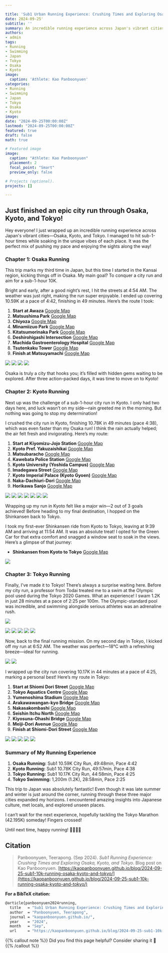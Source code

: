 ```yaml
---

title: 'Sub1 Urban Running Experience: Crushing Times and Exploring Osaka, Kyoto, and Tokyo'
date: 2024-09-25'  
subtitle: ''  
summary: An incredible running experience across Japan's vibrant cities—Osaka, Kyoto, and Tokyo. I managed to hit sub-1-hour times while soaking in the unique vibes of each place. It was the perfect mix of pushing my pace and enjoying the sights along the way!
authors:  
- admin  
tags:  
- Running
- Swimming
- Japan
- Tokyo
- Osaka
- Kyoto
image:
  caption: 'Athlete: Kao Panboonyuen'
categories:  
- Running
- Swimming
- Japan
- Tokyo
- Osaka
- Kyoto
image:
date: "2024-09-25T00:00:00Z"  
lastmod: "2024-09-25T00:00:00Z"  
featured: true  
draft: false
math: true

# Featured image
image:  
  caption: "Athlete: Kao Panboonyuen"  
  placement: 2  
  focal_point: "Smart"  
  preview_only: false

# Projects (optional).
projects: []

---
```


<!-- {{< toc mobile_only=true is_open=true >}} -->


## Just finished an epic city run through Osaka, Kyoto, and Tokyo!

Hey everyone! I just wrapped up an incredible running experience across Japan's vibrant cities—Osaka, Kyoto, and Tokyo. I managed to hit sub-1-hour times while soaking in the unique vibes of each place. It was the perfect mix of pushing my pace and enjoying the sights along the way!

### Chapter 1: Osaka Running

This trip marks my third time in Japan, but this time I started in the Kansai region, kicking things off in Osaka. My main goal? To conquer a city run and aim for a sub-1-hour 10K.

Bright and early, after a good night’s rest, I hit the streets at 4:54 AM. The weather was just right, making the run super enjoyable. I ended up covering 10.59K at a pace of 4:42, finishing in 49 minutes. Here’s the route I took:

1. **Start at Awaza** [Google Map](https://goo.gl/maps/3m8xwS3Hb4y)
2. **Matsushima Park** [Google Map](https://goo.gl/maps/6uRRF2qjBrP2)
3. **Chiyoza** [Google Map](https://goo.gl/maps/yURFcSe5DVA2)
4. **Minamiizuo Park** [Google Map](https://goo.gl/maps/jHwnY9gT4Tt)
5. **Kitatsumorinaka Park** [Google Map](https://goo.gl/maps/jDq5YqPybE62)
6. **Deshirohigashi Intersection** [Google Map](https://goo.gl/maps/3d6PHf8HmtL2)
7. **Machida Gastroenterology Hospital** [Google Map](https://goo.gl/maps/4eAhYeuYhHS2)
8. **Tsutenkaku Tower** [Google Map](https://goo.gl/maps/8iAd1SBhEny)
9. **Finish at Matsuyamachi** [Google Map](https://goo.gl/maps/Zuy2JmCB4eQ2)

![](city_run_images/KAO_OSAKA_001.JPG)
![](city_run_images/KAO_OSAKA_002.JPG)
![](city_run_images/KAO_OSAKA_003.jpg)
![](city_run_images/KAO_OSAKA_004.jpg)

Osaka is truly a city that hooks you; it’s filled with hidden gems waiting to be explored. After three action-packed days, it was time to move on to Kyoto!

### Chapter 2: Kyoto Running

Next up was the challenge of a sub-1-hour city run in Kyoto. I only had two days here, and luck wasn’t on my side—rain greeted me in the morning. But nothing was going to stop my determination!

I crushed the city run in Kyoto, finishing 10.78K in 49 minutes (pace 4:38), which was even faster than my Osaka run! I think the rain actually helped; the air felt fresh and invigorating. Here’s my route:

1. **Start at Kiyomizu-Jojo Station** [Google Map](https://goo.gl/maps/NZ5c2J8U3u62)
2. **Kyoto Pref. Yakuzaishikai** [Google Map](https://goo.gl/maps/DvcAeMWd3iD2)
3. **Matsubaracho** [Google Map](https://goo.gl/maps/5XWqD6Nq6U72)
4. **Kawebata Police Station** [Google Map](https://goo.gl/maps/xMDgh18N7Qk)
5. **Kyoto University (Yoshida Campus)** [Google Map](https://goo.gl/maps/p2k8VkMPM6R2)
6. **Imadegawa Street** [Google Map](https://goo.gl/maps/YjMktz7AcH52)
7. **Kyoto Imperial Palace (Kyoto Gyoen)** [Google Map](https://goo.gl/maps/7DqkhSmU8Wz)
8. **Naka-Dachiuri-Dori** [Google Map](https://goo.gl/maps/vfC1nG5gX3R2)
9. **Horikawa Sanjo** [Google Map](https://goo.gl/maps/Np1WS55jMN32)

![](city_run_images/KAO_KYOTO_001.JPG)
![](city_run_images/KAO_KYOTO_002.JPG)
![](city_run_images/KAO_KYOTO_003.jpg)
![](city_run_images/KAO_KYOTO_003_02.jpg)
![](city_run_images/KAO_KYOTO_003_03.jpg)
![](city_run_images/KAO_KYOTO_003_04.jpg)
![](city_run_images/KAO_KYOTO_004.jpg)


Wrapping up my run in Kyoto felt like a major win—2 out of 3 goals achieved! Before heading to my final destination, I hopped on the Shinkansen back to Tokyo. 

I took my first-ever Shinkansen ride from Kyoto to Tokyo, leaving at 9:39 AM and arriving at 11:54 AM. It was an absolute treat! I opted for the Green Car for that extra comfort and snagged a window seat to soak in the views. Here’s a glimpse of that journey:

- **Shinkansen from Kyoto to Tokyo** [Google Map](https://goo.gl/maps/e6Fqt36Xrr32)

![](city_run_images/Kao_Shinkansen_01.png)

### Chapter 3: Tokyo Running

Finally, I’ve made it to Tokyo! There’s always a surprise waiting here. Before my city run, a professor from Todai treated me to a swim at the Olympic pool used during the Tokyo 2020 Games. What an experience! I swam 1.2K in just 28 minutes at a pace of 2:25 per 100m. The Olympic-standard pool was incredible, and swimming alongside serious athletes was an adrenaline rush.

![](city_run_images/Kao_Japan_Swim_2024.png)

![](city_run_images/KAO_TOKYO_SWIM_002.JPG)
![](city_run_images/KAO_TOKYO_SWIM_001.jpg)
![](city_run_images/KAO_TOKYO_SWIM_004.jpg)
![](city_run_images/KAO_TOKYO_SWIM_007.jpg)
![](city_run_images/KAO_TOKYO_SWIM_008.jpg)

Now, back to the final running mission. On my second day in Tokyo, I kicked off my run at 6:52 AM. The weather was perfect—18°C with a refreshing breeze—ideal for running.

![](city_run_images/KAO_TOKYO_006.jpg)
![](city_run_images/KAO_TOKYO_005.jpg)

I wrapped up the city run covering 10.17K in 44 minutes at a pace of 4:25, marking a personal best! Here’s my route in Tokyo:

1. **Start at Shiomi Dori Street** [Google Map](https://goo.gl/maps/6B22R9moPpC2)
2. **Tokyo Aquatics Centre** [Google Map](https://goo.gl/maps/N4eUwHEH5yQ2)
3. **Yumenoshima Stadium** [Google Map](https://goo.gl/maps/L97tcZ1oGpH2)
4. **Arakawawangan-kyo Bridge** [Google Map](https://goo.gl/maps/6DWBpD2a1nD2)
5. **Nakasakombashi** [Google Map](https://goo.gl/maps/NEDz7d5zMsA2)
6. **Seishin Itchu North** [Google Map](https://goo.gl/maps/UVgc8Ffz4w52)
7. **Kiyosuna-Ohashi Bridge** [Google Map](https://goo.gl/maps/rbnptUADwK32)
8. **Meiji-Dori Avenue** [Google Map](https://goo.gl/maps/c3AFyU2wLkH2)
9. **Finish at Shiomi-Dori Street** [Google Map](https://goo.gl/maps/mDe9t69gMGs)

![](city_run_images/KAO_TOKYO_001.JPG)
![](city_run_images/KAO_TOKYO_002.JPG)
![](city_run_images/KAO_TOKYO_003_01.jpg)
![](city_run_images/KAO_TOKYO_003_02.jpg)
![](city_run_images/KAO_TOKYO_004.jpg)

### Summary of My Running Experience

1. **Osaka Running:** Sub1 10.59K City Run, 49:48min, Pace 4:42
2. **Kyoto Running:** Sub1 10.78K City Run, 49:57min, Pace 4:38
3. **Tokyo Running:** Sub1 10.17K City Run, 44:58min, Pace 4:25
4. **Tokyo Swimming:** 1,200m (1.2K), 28:58min, Pace 2:25

This trip to Japan was absolutely fantastic! Even though it was late summer and winter is just around the corner, running through these three major cities expanded my horizons. I encountered amazing insights into Japanese culture, met locals, and explored unseen places. 

I can’t wait for the next experience, hopefully tackling the Tokyo Marathon (42.195K) someday! Fingers crossed!

Until next time, happy running! 🏃‍♂️🇯🇵

## Citation

> Panboonyuen, Teerapong. (Sep 2024). *Sub1 Running Experience: Crushing Times and Exploring Osaka, Kyoto, and Tokyo*. Blog post on Kao Panboonyuen. [https://kaopanboonyuen.github.io/blog/2024-09-25-sub1-10k-running-osaka-kyoto-and-tokyo/](https://kaopanboonyuen.github.io/blog/2024-09-25-sub1-10k-running-osaka-kyoto-and-tokyo/)

**For a BibTeX citation:**

```bash
@article{panboonyuen2024running,
  title   = "Sub1 Urban Running Experience: Crushing Times and Exploring Osaka, Kyoto, and Tokyo",
  author  = "Panboonyuen, Teerapong",
  journal = "kaopanboonyuen.github.io/",
  year    = "2024",
  month   = "Sep",
  url     = "https://kaopanboonyuen.github.io/blog/2024-09-25-sub1-10k-running-osaka-kyoto-and-tokyo/"}
```

{{% callout note %}}
Did you find this page helpful? Consider sharing it 🙌
{{% /callout %}}